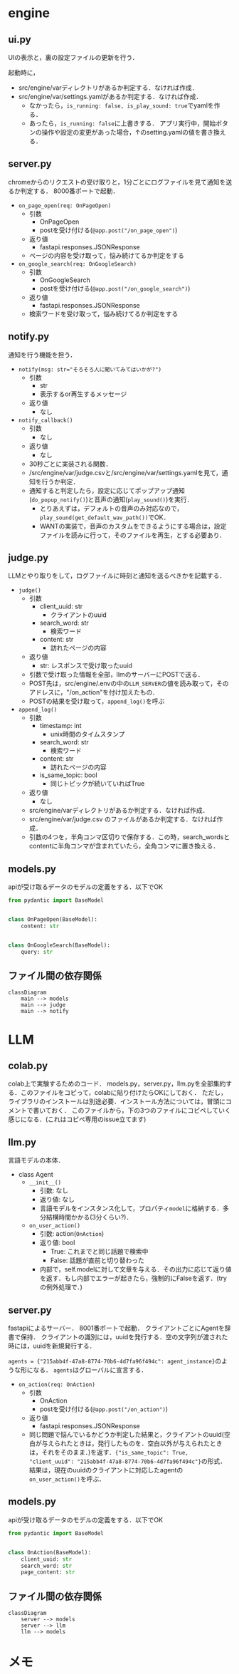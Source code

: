 # engine

## ui.py

UIの表示と，裏の設定ファイルの更新を行う．

起動時に，
- src/engine/varディレクトリがあるか判定する．なければ作成．
- src/engine/var/settings.yamlがあるか判定する．なければ作成．
  - なかったら，`is_running: false, is_play_sound: true`でyamlを作る．
  - あったら，`is_running: false`に上書きする．
アプリ実行中，開始ボタンの操作や設定の変更があった場合，↑のsetting.yamlの値を書き換える．

## server.py
chromeからのリクエストの受け取りと，1分ごとにログファイルを見て通知を送るか判定する．
8000番ポートで起動．

- `on_page_open(req: OnPageOpen)`
  - 引数
    - OnPageOpen
    - postを受け付ける(`@app.post("/on_page_open")`)
  - 返り値
    - fastapi.responses.JSONResponse
  - ページの内容を受け取って，悩み続けてるか判定をする
- `on_google_search(req: OnGoogleSearch)`
  - 引数
    - OnGoogleSearch
    - postを受け付ける(`@app.post("/on_google_search")`)
  - 返り値
    - fastapi.responses.JSONResponse
  - 検索ワードを受け取って，悩み続けてるか判定をする

## notify.py
通知を行う機能を担う．

- `notify(msg: str="そろそろ人に聞いてみてはいかが?")`
  - 引数
    - str
    - 表示するor再生するメッセージ
  - 返り値
    - なし
- `notify_callback()`
  - 引数
    - なし
  - 返り値
    - なし
  - 30秒ごとに実装される関数．
  - /src/engine/var/judge.csvと/src/engine/var/settings.yamlを見て，通知を行うか判定．
  - 通知すると判定したら，設定に応じてポップアップ通知(`do_popup_notify()`)と音声の通知(`play_sound()`)を実行．
    - とりあえずは，デフォルトの音声のみ対応なので，`play_sound(get_default_wav_path())`でOK．
    - WANTの実装で，音声のカスタムをできるようにする場合は，設定ファイルを読みに行って，そのファイルを再生，とする必要あり．

## judge.py
LLMとやり取りをして，ログファイルに時刻と通知を送るべきかを記載する．
- `judge()`
  - 引数
    - client_uuid: str
      - クライアントのuuid
    - search_word: str
      - 検索ワード
    - content: str
      - 訪れたページの内容
  - 返り値
    - str: レスポンスで受け取ったuuid
  - 引数で受け取った情報を全部，llmのサーバーにPOSTで送る．
  - POST先は，src/engine/.envの中の`LLM_SERVER`の値を読み取って，そのアドレスに，"/on_action"を付け加えたもの．
  - POSTの結果を受け取って，`append_log()`を呼ぶ
- `append_log()`
  - 引数
    - timestamp: int
      - unix時間のタイムスタンプ
    - search_word: str
      - 検索ワード
    - content: str
      - 訪れたページの内容
    - is_same_topic: bool
      - 同じトピックが続いていればTrue
  - 返り値
    - なし
  - src/engine/varディレクトリがあるか判定する．なければ作成．
  - src/engine/var/judge.csv のファイルがあるか判定する．なければ作成．
  - 引数の4つを，半角コンマ区切りで保存する．この時，search_wordsとcontentに半角コンマが含まれていたら，全角コンマに置き換える．


## models.py
apiが受け取るデータのモデルの定義をする．以下でOK
```python
from pydantic import BaseModel


class OnPageOpen(BaseModel):
    content: str


class OnGoogleSearch(BaseModel):
    query: str
```

## ファイル間の依存関係
```mermaid
classDiagram
    main --> models
    main --> judge
    main --> notify
```
# LLM

## colab.py
colab上で実験するためのコード．
models.py，server.py，llm.pyを全部集約する．このファイルをコピって，colabに貼り付けたらOKにしておく．
ただし，ライブラリのインストールは別途必要．インストール方法については，冒頭にコメントで書いておく．
このファイルから，下の3つのファイルにコピペしていく感じになる．(これはコピペ専用のissue立てます)

## llm.py
言語モデルの本体．

- class Agent
  - `__init__()`
    - 引数: なし
    - 返り値: なし
    - 言語モデルをインスタンス化して，プロパティ`model`に格納する．多分結構時間かかる(3分くらい?)．
  - `on_user_action()`
    - 引数: action(`OnAction`)
    - 返り値: bool
      - True: これまでと同じ話題で検索中
      - False: 話題が直前と切り替わった
    - 内部で，self.modelに対して文章を与える．その出力に応じて返り値を返す．もし内部でエラーが起きたら，強制的にFalseを返す．(tryの例外処理で．)

## server.py
fastapiによるサーバー．
8001番ポートで起動．
クライアントごとにAgentを辞書で保持．
クライアントの識別には，uuidを発行する．空の文字列が渡された時には，uuidを新規発行する．

`agents = {"215abb4f-47a8-8774-70b6-4d7fa96f494c": agent_instance}`のような形になる．
`agents`はグローバルに宣言する．

- `on_action(req: OnAction)`
  - 引数
    - OnAction
    - postを受け付ける(`@app.post("/on_action")`)
  - 返り値
    - fastapi.responses.JSONResponse
  - 同じ問題で悩んでいるかどうか判定した結果と，クライアントのuuid(空白が与えられたときは，発行したものを．空白以外が与えられたときは，それをそのまま．)を返す．`{"is_same_topic": True, "client_uuid": "215abb4f-47a8-8774-70b6-4d7fa96f494c"}`の形式．結果は，現在のuuidのクライアントに対応したagentの`on_user_action()`を呼ぶ．

## models.py
apiが受け取るデータのモデルの定義をする．以下でOK
```python
from pydantic import BaseModel


class OnAction(BaseModel):
    client_uuid: str
    search_word: str
    page_content: str
```

## ファイル間の依存関係
```mermaid
classDiagram
    server --> models
    server --> llm
    llm --> models
```

# メモ
